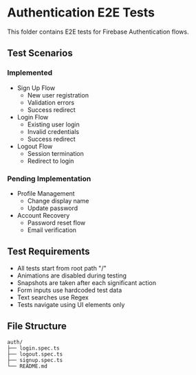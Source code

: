 # Authentication E2E Tests

This folder contains E2E tests for Firebase Authentication flows.

## Test Scenarios

### Implemented

- Sign Up Flow
  - New user registration
  - Validation errors
  - Success redirect
- Login Flow
  - Existing user login
  - Invalid credentials
  - Success redirect
- Logout Flow
  - Session termination
  - Redirect to login

### Pending Implementation

- Profile Management
  - Change display name
  - Update password
- Account Recovery
  - Password reset flow
  - Email verification

## Test Requirements

- All tests start from root path "/"
- Animations are disabled during testing
- Snapshots are taken after each significant action
- Form inputs use hardcoded test data
- Text searches use Regex
- Tests navigate using UI elements only

## File Structure

```
auth/
├── login.spec.ts
├── logout.spec.ts
├── signup.spec.ts
└── README.md
```
